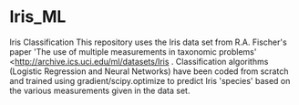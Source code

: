 # Iris_ML
Iris Classification This repository uses the Iris data set from R.A. Fischer's paper 'The use of multiple measurements in taxonomic problems' &lt;http://archive.ics.uci.edu/ml/datasets/Iris . Classification algorithms (Logistic Regression and Neural Networks) have been coded from scratch and trained using gradient/scipy.optimize to predict Iris 'species' based on the various measurements given in the data set.
